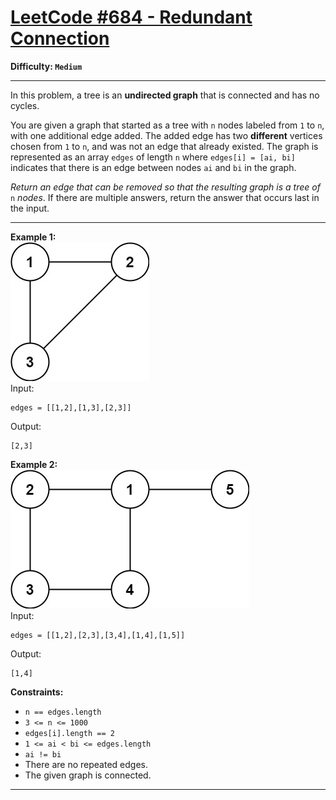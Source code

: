 # [LeetCode #684 - Redundant Connection](https://leetcode.com/problems/redundant-connection/)

**Difficulty: `Medium`**

---

In this problem, a tree is an **undirected graph** that is connected and has no cycles.

You are given a graph that started as a tree with `n` nodes labeled from `1` to `n`, with one additional edge added. The added edge has two **different** vertices chosen from `1` to `n`, and was not an edge that already existed. The graph is represented as an array `edges` of length `n` where `edges[i] = [ai, bi]` indicates that there is an edge between nodes `ai` and `bi` in the graph.

*Return an edge that can be removed so that the resulting graph is a tree of* `n` *nodes*. If there are multiple answers, return the answer that occurs last in the input.

---

**Example 1:**  
![Example 1](reduntant1-1-graph.jpg)  
Input:  
```
edges = [[1,2],[1,3],[2,3]]
```
Output:  
```
[2,3]
```

**Example 2:**  
![Example 2](reduntant1-2-graph.jpg)  
Input:  
```
edges = [[1,2],[2,3],[3,4],[1,4],[1,5]]
```
Output:  
```
[1,4]
```

**Constraints:**
- `n == edges.length`
- `3 <= n <= 1000`
- `edges[i].length == 2`
- `1 <= ai < bi <= edges.length`
- `ai != bi`
- There are no repeated edges.
- The given graph is connected.

---

